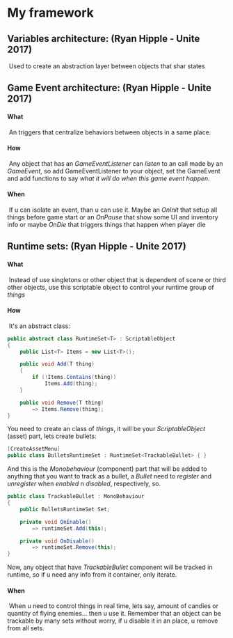 # My framework



## Variables architecture: (Ryan Hipple - Unite 2017) 

​	Used to create an abstraction layer between objects that shar states

## Game Event architecture: (Ryan Hipple - Unite 2017)

#### What

​	An triggers that centralize behaviors between objects in a same place.

#### How

​	Any object that has an *GameEventListener* can *listen* to an call made by an *GameEvent*, so add GameEventListener to your object, set the GameEvent and add functions to say *what it will do when this game event happen*.

#### When

​	If u can isolate an event, than u can use it. Maybe an *OnInit* that setup all things before game start or an *OnPause* that show some UI and inventory info or maybe *OnDie* that triggers things that happen when player die

## Runtime sets: (Ryan Hipple - Unite 2017)

#### What

​	Instead of use singletons or other object that is dependent of scene or third other objects, use this scriptable object to control your runtime group of *things*

#### How

​	It's an abstract class:

```c#
public abstract class RuntimeSet<T> : ScriptableObject
{
    public List<T> Items = new List<T>();

    public void Add(T thing)
    {
        if (!Items.Contains(thing))
            Items.Add(thing);
    }

    public void Remove(T thing)
        => Items.Remove(thing);
}
```

You need to create an class of *things*, it will be your *ScriptableObject* (asset) part, lets create bullets:

```c#
[CreateAssetMenu]
public class BulletsRuntimeSet : RuntimeSet<TrackableBullet> { }
```

And this is the *Monobehaviour* (component) part that will be added to anything that you want to track as a bullet, a *Bullet* need to *register* and *unregister* when *enabled* n *disabled*, respectively, so.

```c#
public class TrackableBullet : MonoBehaviour
{
    public BulletsRuntimeSet Set;

    private void OnEnable()
        => runtimeSet.Add(this);

    private void OnDisable()
        => runtimeSet.Remove(this);
}
```

Now, any object that have *TrackableBullet* component will be tracked in runtime, so if u need any info from it container,  only iterate.

#### When

​	When u need to control things in real time, lets say, amount of candies or quantity of flying enemies... then u use it. Remember that an object can be trackable by many sets without worry, if u disable it in an place, u remove from all sets. 